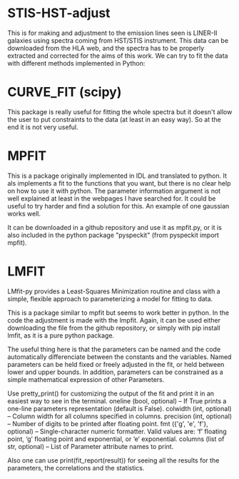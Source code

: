 # STIS-HST-adjust
This is for making and adjustment to the emission lines seen is LINER-II galaxies using spectra coming from HST/STIS instrument.
This data can be downloaded from the HLA web, and the spectra has to be properly extracted and corrected for the aims of this work.
We can try to fit the data with different methods implemented in Python:

  # CURVE_FIT (scipy)
This package is really useful for fitting the whole spectra but it doesn't allow the user to put constraints to the data (at least in an easy way). So at the end it is not very useful.

  # MPFIT
This is a package originally implemented in IDL and translated to python. It als implements a fit to the functions that you want, but there is no clear help on how to use it with python. The parameter information argument is not well explained at least in the webpages I have searched for. It could be useful to try harder and find a solution for this. An example of one gaussian works well.

It can be downloaded in a github repository and use it as mpfit.py, or it is also included in the python package "pyspeckit" (from pyspeckit import mpfit).

  # LMFIT
LMfit-py provides a Least-Squares Minimization routine and class with a simple, flexible approach to parameterizing a model for fitting to data.

This is a package similar to mpfit but seems to work better in python. In the code the adjustment is made with the lmpfit. Again, it can be used either downloading the file from the github repository, or  simply with pip install lmfit, as it is a pure python package.

The useful thing here is that the parameters can be named and the code automatically differenciate between the constants and the variables. Named parameters can be held fixed or freely adjusted in the fit, or held between lower and upper bounds. In addition, parameters can be constrained as a simple mathematical expression of other Parameters.

Use pretty_print() for customizing the output of the fit and print it in an easiest way to see in the terminal.
    oneline (bool, optional) – If True prints a one-line parameters representation (default is False).
    colwidth (int, optional) – Column width for all columns specified in columns.
    precision (int, optional) – Number of digits to be printed after floating point.
    fmt ({'g', 'e', 'f'}, optional) – Single-character numeric formatter. Valid values are: ‘f’ floating point, ‘g’ floating point and  exponential, or ‘e’ exponential.
    columns (list of str, optional) – List of Parameter attribute names to print.

Also one can use print(fit_report(result)) for seeing all the results for the parameters, the correlations and the statistics.
